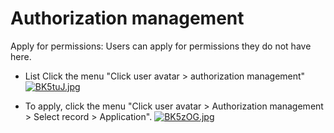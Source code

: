 # Authorization management

Apply for permissions: Users can apply for permissions they do not have here.

* List Click the menu "Click user avatar > authorization management"
[![BK5tuJ.jpg](https://v1.ax1x.com/2022/10/14/BK5tuJ.jpg)](https://x.imgtu.com/i/BK5tuJ)

* To apply, click the menu "Click user avatar > Authorization management > Select record > Application".
[![BK5zOG.jpg](https://v1.ax1x.com/2022/10/14/BK5zOG.jpg)](https://x.imgtu.com/i/BK5zOG)
